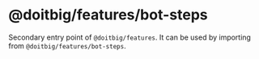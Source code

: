 # @doitbig/features/bot-steps

Secondary entry point of `@doitbig/features`. It can be used by importing from `@doitbig/features/bot-steps`.
